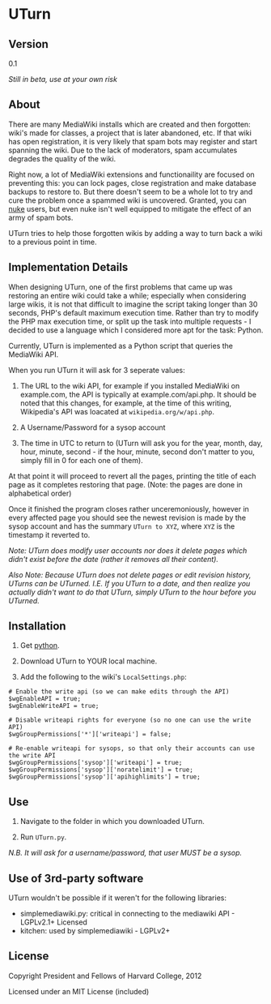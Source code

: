# UTurn

## Version

0.1

*Still in beta, use at your own risk*

## About

There are many MediaWiki installs which are created and then forgotten: wiki's made for classes, a project that is later abandoned, etc. If that wiki has open registration, it is very likely that spam bots may register and start spanning the wiki. Due to the lack of moderators, spam accumulates degrades the quality of the wiki.

Right now, a lot of MediaWiki extensions and functionaility are focused on preventing this: you can lock pages, close registration and make database backups to restore to. But there doesn't seem to be a whole lot to try and cure the problem once a spammed wiki is uncovered. Granted, you can [nuke](http://www.mediawiki.org/wiki/Extension:Nuke) users, but even nuke isn't well equipped to mitigate the effect of an army of spam bots. 

UTurn tries to help those forgotten wikis by adding a way to turn back a wiki to a previous point in time.

## Implementation Details

When designing UTurn, one of the first problems that came up was restoring an entire wiki could take a while; especially when considering large wikis, it is not that difficult to imagine the script taking longer than 30 seconds, PHP's default maximum execution time. Rather than try to modify the PHP max execution time, or split up the task into multiple requests - I decided to use a language which I considered more apt for the task: Python.

Currently, UTurn is implemented as a Python script that queries the MediaWiki API.

When you run UTurn it will ask for 3 seperate values:

1. The URL to the wiki API, for example if you installed MediaWiki on example.com, the API is typically at example.com/api.php. It should be noted that this changes, for example, at the time of this writing, Wikipedia's API was loacated at `wikipedia.org/w/api.php`.

2. A Username/Password for a sysop account

3. The time in UTC to return to (UTurn will ask you for the year, month, day, hour, minute, second - if the hour, minute, second don't matter to you, simply fill in 0 for each one of them).

At that point it will proceed to revert all the pages, printing the title of each page as it completes restoring that page. (Note: the pages are done in alphabetical order)

Once it finished the program closes rather unceremoniously, however in every affected page you should see the newest revision is made by the sysop account and has the summary `UTurn to XYZ`, where `XYZ` is the timestamp it reverted to.

*Note: UTurn does modify user accounts nor does it delete pages which didn't exist before the date (rather it removes all their content).*

*Also Note: Because UTurn does not delete pages or edit revision history, UTurns can be UTurned. I.E. If you UTurn to a date, and then realize you actually didn't want to do that UTurn, simply UTurn to the hour before you UTurned.*

## Installation

1. Get [python](http://www.python.org).

2. Download UTurn to YOUR local machine.

3. Add the following to the wiki's `LocalSettings.php`:

```
# Enable the write api (so we can make edits through the API)
$wgEnableAPI = true;
$wgEnableWriteAPI = true;

# Disable writeapi rights for everyone (so no one can use the write API)
$wgGroupPermissions['*']['writeapi'] = false;

# Re-enable writeapi for sysops, so that only their accounts can use the write API
$wgGroupPermissions['sysop']['writeapi'] = true;
$wgGroupPermissions['sysop']['noratelimit'] = true;
$wgGroupPermissions['sysop']['apihighlimits'] = true;
```

## Use

1. Navigate to the folder in which you downloaded UTurn. 

2. Run `UTurn.py`.

*N.B. It will ask for a username/password, that user MUST be a sysop.*

## Use of 3rd-party software

UTurn wouldn't be possible if it weren't for the following libraries:

* simplemediawiki.py: critical in connecting to the mediawiki API - LGPLv2.1+ Licensed
* kitchen: used by simplemediawiki - LGPLv2+

## License

Copyright President and Fellows of Harvard College, 2012

Licensed under an MIT License (included)